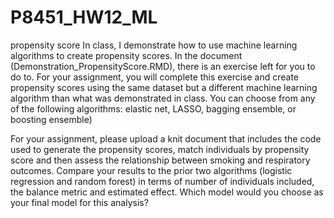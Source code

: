 # P8451_HW12_ML
propensity score
In class, I demonstrate how to use machine learning algorithms to create propensity scores. In the document (Demonstration_PropensityScore.RMD), there is an exercise left for you to do to.  For your assignment, you will complete this exercise and create propensity scores using the same dataset but a different machine learning algorithm than what was demonstrated in class. You can choose from any of the following algorithms: elastic net, LASSO, bagging ensemble, or boosting ensemble)

For your assignment, please upload a knit document that includes the code used to generate the propensity scores,  match individuals by propensity score and then assess the relationship between smoking and respiratory outcomes. Compare your results to the prior two algorithms (logistic regression and random forest) in terms of number of individuals included, the balance metric and estimated effect. Which model would you choose as your final model for this analysis?